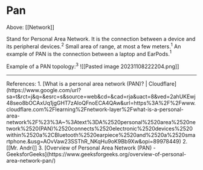 # Pan
Above: [[Network]]

Stand for Personal Area Network.
It is the connection between a device and its peripheral devices.$^2$
Small area of range, at most a few meters.$^1$
An example of PAN is the connection between a laptop and EarPods.$^1$

Example of a PAN topology:$^3$
![[Pasted image 20231108222204.png]]

<hr>
References:
1. [What is a personal area network (PAN)? | Cloudflare](https://www.google.com/url?sa=t&rct=j&q=&esrc=s&source=web&cd=&cad=rja&uact=8&ved=2ahUKEwj48seo8bOCAxUq1jgGHT7zAIoQFnoECA4QAw&url=https%3A%2F%2Fwww.cloudflare.com%2Flearning%2Fnetwork-layer%2Fwhat-is-a-personal-area-network%2F%23%3A~%3Atext%3DA%2520personal%2520area%2520network%2520(PAN)%2520connects%2520electronic%2520devices%2520within%2520a%2CBluetooth%2520earpiece%2520and%2520a%2520smartphone.&usg=AOvVaw23SSThR_NKqHu9oK9Bb9Xw&opi=89978449)
2. [[Mr. Andri]]
3. [Overview of Personal Area Network (PAN) - GeeksforGeeks](https://www.geeksforgeeks.org/overview-of-personal-area-network-pan/)